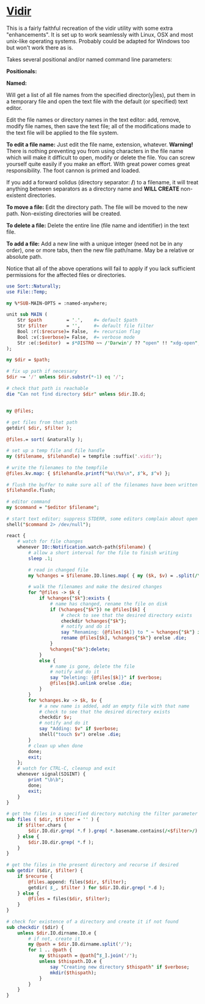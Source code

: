[1]: https://rosettacode.org/wiki/Vidir

# [Vidir][1]

This is a fairly faithful recreation of the vidir utility with some extra "enhancements". It is set up to work seamlessly with Linux, OSX and most unix-like operating systems. Probably could be adapted for Windows too but won't work there as is.



Takes several positional and/or named command line parameters:





**Positionals:**





**Named:**





Will get a list of all file names from the specified director(y|ies), put them in a temporary file and open the text file with the default (or specified) text editor.



Edit the file names or directory names in the text editor: add, remove, modify file names, then save the text file; all of the modifications made to the text file will be applied to the file system.



**To edit a file name:** Just edit the file name, extension, whatever. **Warning!** There is nothing preventing you from using characters in the file name which will make it difficult to open, modify or delete the file. You can screw yourself quite easily if you make an effort. With great power comes great responsibility. The foot cannon is primed and loaded.



If you add a forward solidus (directory separator: **/**) to a filename, it will treat anything between separators as a directory name and **WILL CREATE** non-existent directories.



**To move a file:** Edit the directory path. The file will be moved to the new path. Non-existing directories will be created.



**To delete a file:** Delete the entire line (file name and identifier) in the text file.



**To add a file:** Add a new line with a unique integer (need not be in any order), one or more tabs, then the new file path/name. May be a relative or absolute path.



Notice that all of the above operations will fail to apply if you lack sufficient permissions for the affected files or directories.

```perl
use Sort::Naturally;
use File::Temp;
 
my %*SUB-MAIN-OPTS = :named-anywhere;
 
unit sub MAIN (
    Str $path         = '.',    #= default $path
    Str $filter       = '',     #= default file filter
    Bool :r(:$recurse)= False,  #= recursion flag
    Bool :v(:$verbose)= False,  #= verbose mode
    Str :e(:$editor)  = $*DISTRO ~~ /'Darwin'/ ?? "open" !! "xdg-open"; #= default editor
);
 
my $dir = $path;
 
# fix up path if necessary
$dir ~= '/' unless $dir.substr(*-1) eq '/';
 
# check that path is reachable
die "Can not find directory $dir" unless $dir.IO.d;
 
 
my @files;
 
# get files from that path
getdir( $dir, $filter );
 
@files.= sort( &naturally );
 
# set up a temp file and file handle
my ($filename, $filehandle) = tempfile :suffix('.vidir');
 
# write the filenames to the tempfile
@files.kv.map: { $filehandle.printf("%s\t%s\n", $^k, $^v) };
 
# flush the buffer to make sure all of the filenames have been written
$filehandle.flush;
 
# editor command
my $command = "$editor $filename";
 
# start text editor; suppress STDERR, some editors complain about open files being deleted
shell("$command 2> /dev/null");
 
react {
    # watch for file changes
    whenever IO::Notification.watch-path($filename) {
        # allow a short interval for the file to finish writing
        sleep .1;
 
        # read in changed file
        my %changes = $filename.IO.lines.map( { my ($k, $v) = .split(/\t+/); "{$k.trim}" => $v} );
 
        # walk the filenames and make the desired changes
        for ^@files -> $k {
            if %changes{"$k"}:exists {
                # name has changed, rename the file on disk
                if (%changes{"$k"}) ne @files[$k] {
                    # check to see that the desired directory exists
                    checkdir %changes{"$k"};
                    # notify and do it
                    say "Renaming: {@files[$k]} to " ~ %changes{"$k"} if $verbose;
                    rename @files[$k], %changes{"$k"} orelse .die;
                }
                %changes{"$k"}:delete;
            }
            else {
                # name is gone, delete the file
                # notify and do it
                say "Deleting: {@files[$k]}" if $verbose;
                @files[$k].unlink orelse .die;
            }
        }
        for %changes.kv -> $k, $v {
            # a new name is added, add an empty file with that name
            # check to see that the desired directory exists
            checkdir $v;
            # notify and do it
            say "Adding: $v" if $verbose;
            shell("touch $v") orelse .die;
        }
        # clean up when done
        done;
        exit;
    };
    # watch for CTRL-C, cleanup and exit
    whenever signal(SIGINT) {
        print "\b\b";
        done;
        exit;
    }
}
 
# get the files in a specified directory matching the filter parameter
sub files ( $dir, $filter = '' ) {
    if $filter.chars {
        $dir.IO.dir.grep( *.f ).grep( *.basename.contains(/<$filter>/) );
    } else {
        $dir.IO.dir.grep( *.f );
    }
}
 
# get the files in the present directory and recurse if desired
sub getdir ($dir, $filter) {
    if $recurse {
        @files.append: files($dir, $filter);
        getdir( $_, $filter ) for $dir.IO.dir.grep( *.d );
    } else {
        @files = files($dir, $filter);
    }
}
 
# check for existence of a directory and create it if not found
sub checkdir ($dir) {
    unless $dir.IO.dirname.IO.e {
        # if not, create it
        my @path = $dir.IO.dirname.split('/');
        for 1 .. @path {
            my $thispath = @path[^$_].join('/');
            unless $thispath.IO.e {
                say "Creating new directory $thispath" if $verbose;
                mkdir($thispath);
            }
        }
    }
}
```

